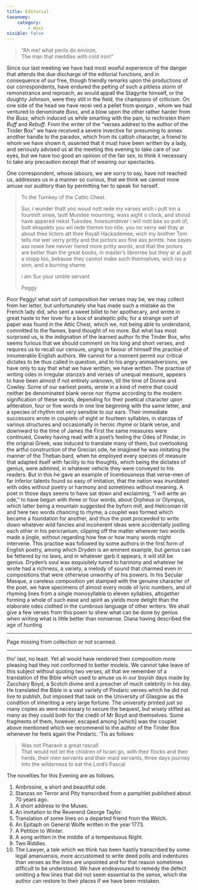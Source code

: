 ```yaml
---
title: Editorial
taxonomy:
    category:
        - docs
visible: false
---
```


> “Ah me! what perils do environ,  
The man that meddles with cold iron!”

Since our last meeting we have had most woeful experience of the danger that attends the due discharge of the editorial functions, and in consequence of our free, though friendly remarks upon the productions of our correspondents, have endured the pelting of such a pitiless storm of remonstrance and reproach, as would appall the Stagyrite himself, or the doughty Johnson, were they still in the field, the champions of criticism. On one side of the head we have recei ved a pellet from  φιαημα , whom we had ventured to denominate *Buss*, and a blow upon the other rather harder from the *Buss*, which induced us while smarting with the pain, to rechristen them *Buff* and *Rebuff*. From the writer of the “verses addrest to the author of the Tinder Box” we have received a severe invective for presuming to annex another handle to the paradox, which from its cattish character, a friend to whom we have shown it, asserted that it must have been written by a lady, and seriously advised us at the meeting this evening to take care of our eyes, but we have too good an opinion of the fair sex, to think it necessary to take any precaution except that of wearing our spectacles.

One correspondent, whose labours, we are sorry to say, have not reached us, addresses us in a manner so curious, that we think we cannot more amuse our auditory than by permitting her to speak for herself.

> To the Turnkey of the Cattic Chest.
> 
> Sur, i wunder thatt yoo woud nott rede my varses wich i putt inn a fourtnitt sinse, lastt Mundee mourning, wass aight o clock, and shoud have appered nekst Tuesdee. howsumdever i will nott bee so putt of, butt ekspekts you wil rede themm too nite. you no verry wel thay ar about thee lictors att thee Royall Hackademee, wich my brother Tom tells me wer verry pritty and the pictors ass fine ass printte. hee sayes ass nowe hee nevver hered more pritty *words*, and that the pictors are better than the great books, in master’s librorree
> but they ar al putt a stopp too, bekause they cannot make such themselves, wich iss a sinn, and a burning shame
> 
> i am Sur your umble servant
> 
> Peggy

Poor Peggy! what sort of composition her verses may be, we may collect from her letter, but unfortunately she has made such a mistake as the French lady did, who sent a sweet billet to her apothecary, and wrote in great haste to her lover for a box of analeptic pills; for a strange sort of paper was found in the Attic Chest, which we, not being able to understand, committed to the flames, band thought of no more. But what has most surprised us, is the indignation of the learned author fo the Tinder Box, who seems furious that we should comment on his long and short verses, and requires us to recall our censure, urging in favour of himself the practise of innumerable English authors. We cannot for a moment permit our critical dictates to be thus called in question, and to his angry animadversions, we have only to say that what we have written, we have written. The practise of writing odes in irregular stanza’s and verses of unequal measure, appears to have been almost if not entirely unknown, till the time of Donne and Cowley. Some of our earliest poets, wrote in a kind of metre that could neither be denominated blank verse nor rhyme according to the modern signification of these words, depending for their poetical character upon alliteration, four or five words in one line beginning with the same letter, and a species of rhythm not very sensible to our ears. Their immediate successors  wrote in couplets of eight or fourteen syllables, in stanzas of various structures and occasionally in heroic rhyme or blank verse, and downward to the time of James the First the same measures were continued, Cowley having read with a poet’s feeling the Odes of Pindar, in the original Greek, was induced to translate many of them, but overlooking the artful construction of the Grecian ode, he imagined he was imitating the manner of the Theban bard, when he employed every species of measure that adapted itself with facility to his thoughts, which being the dictates of genius, were admired, in whatever vehicle they were conveyed to his readers. But in this he gave an example of licentiousness that verse-men of far inferior talents found so easy of imitation, that the nation was inundated with odes without poetry or harmony and sometimes without meaning. A poet in those days seems to have sat down and exclaiming, “I will write an ode,” to have begun with three or four words, about Orpheus or Olympus, which latter being a mountain suggested the byforn mill, and Heliconian rill and here two words chancing to rhyme, a couplet was formed which became a foundation for another, and thus the poet proceeded to write down whatever wild fancies and incoherent ideas were accidentally jostling each other in his pericranium, clipping off the matter wherever two words made a jingle, without regarding how few or how many words might intervene. This practise was followed by some authors in the first form of English poetry, among which Dryden is an eminent example, but genius can be fettered by no laws, and in whatever garb it appears, it will still be genius. Dryden’s soul was exquisitely tuned to harmony and whatever he wrote had a richness, a variety, a melody of sound that charmed even in compositions that were otherwise unworthy of his powers. In his Secular Masque, a careless composition yet stamped with the genuine character of the poet, we have specimens of almost every mode of lyric numbers, and of rhyming lines from a single monosyllable to eleven syllables, altogether forming a whole of such ease and spirit as yields more delight than the elaborate odes clothed in the cumbrous language of other writers. We shall give a few verses from this poem to shew what can be done by genius when writing what is little better than nonsense. Diana having described the age of hunting

---

<span class="red">Page missing from collection or not scanned.</span>

---

tho’ last, no least. Yet all would have rendered their composition more pleasing had they not conformed to better models. We cannot take leave of this subject without quoting two verses, all that we remember of a translation of the Bible which used to amuse us in our boyish days made by Zacchary Boyd, a Scotch divine and a preacher of much celebrity in his day. He translated the Bible in a vast variety of Pindaric verses which he did not live to publish, but imposed that task on the University of Glasgow as the condition of inheriting a very large fortune. The university printed just so many copies as were necessary to secure the bequest, but wisely stifled as many as they could both for the credit of Mr Boyd and themselves. Some fragments of them, however, escaped among [which] was the couplet above mentioned which we recommend to the author of the Tinder Box whenever he feels again the Pindaric. ’Tis as follows

> Was not Pharaoh a great rascall  
> That would not let the children of Israel go, with their flocks and their herds, their men servants and their maid servants, three days journey into the wilderness to eat the Lord’s Pascal
> 	

The novelties for this Evening are as follows.

1. Ambrosine, a short and beautiful ode.
2. Stanzas on Terror and Pity transcribed from a pamphlet published about 70 years ago.
3. A short address to the Muses.
4. An invitation to the Reverend George Taylor.
5. Translation of some lines on a departed friend from the Welch.
6. An Epitaph on General Wolfe written in the year 1773.
7. A Petition to Winter.
8. A song written in the middle of a tempestuous Night.
9. Two Riddles.
10. The Lawyer, a tale which we think has been hastily transcribed by some legal amanuensis, more accustomed to write deed polls and indentures than verses as the lines are unpointed and for that reason sometimes difficult to be understood. We have endeavoured to remedy the defect omitting a few lines that did not seem essential to the sense, which the author can restore to their places if we have been mistaken.
